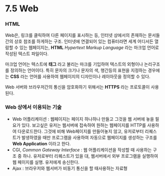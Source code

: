 # 7.5 Web

### HTML

Web은, 링크를 클릭하여 다른 페이지를 표시하는 등, 인터넷 상에서의 존재하는 문서들간의 상호 참조를 하게하는 구조. 인터넷에 연결되어 있는 컴퓨터라면 세계 어디서든 열람할 수 있는 웹페이지는, **HTML** *Hypertext Markup Language* 라는 마크업 언어로 작성된 텍스트 파일이다.

마크업 언어는 텍스트에 **태그** 라고 불리는 마크를 기입하여 텍스트의 외형이나 논리구조를 정의하는 언어이다. 특히 문자의 크기나 문자의 색, 행간등의 표현을 지정하는 경우에는 **CSS** 라는 언어를 사용하여 웹페이지의 디자인이나 레이아웃을 정의할 수 있다.

Web 서버와 브라우저간의 통신을 암호화하기 위해서는 **HTTPS** 라는 프로토콜이 사용된다.

### Web 상에서 이용되는 기술

- Web 어플리케이션 : 웹페이지는 페이지 하나하나 만들고 그것을 웹 서버에 놓을 필요가 있다. 보고싶은 유저는 웹서버에 접속하여 원하는 웹페이지를 HTTP를 사용하여 다운로드한다. 그것에 비해 Web페이지를 만들어놓지 않고, 유저로부터 리퀘스트가 발생하였을 때만 프로그램을 사용하여 자동으로 웹페이지를 생성하는 구조를 **Web Application** 이라고 한다.
- CGI, *Common Gateway Interface* : 웹 어플리케이션을 작성할 때 사용하는 구조 중 하나. 유저로부터 리퀘스트가 있을 대, 웹서버에서 외부 프로그램을 실행하여 웹 페이지를 실행. 유저에게 송신한다.
- Ajax : 브라우저와 웹서버가 비동기 통신을 할 때사용하는 자료형